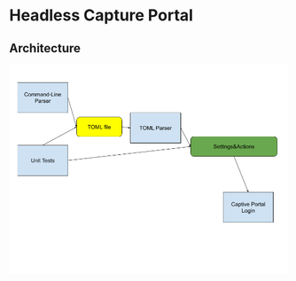 # Headless Capture Portal
## Architecture
!["TOML Capture Portal Diagram"](./images/TOML-Capture-Architecture.png)